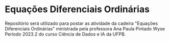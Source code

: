 # Equações Diferenciais Ordinárias

Repositório será utilizado para postar as atividade da cadeira "Equações Diferenciais Ordinárias" ministrada pela professora Ana Paula Pintado Wyse
<br>Período 2023.2 do curso Ciência de Dados e IA da UFPB.